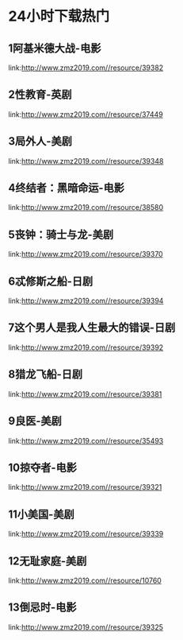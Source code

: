# 24小时下载热门
## 1阿基米德大战-电影
link:http://www.zmz2019.com//resource/39382
## 2性教育-英剧
link:http://www.zmz2019.com//resource/37449
## 3局外人-美剧
link:http://www.zmz2019.com//resource/39348
## 4终结者：黑暗命运-电影
link:http://www.zmz2019.com//resource/38580
## 5丧钟：骑士与龙-美剧
link:http://www.zmz2019.com//resource/39370
## 6忒修斯之船-日剧
link:http://www.zmz2019.com//resource/39394
## 7这个男人是我人生最大的错误-日剧
link:http://www.zmz2019.com//resource/39392
## 8猎龙飞船-日剧
link:http://www.zmz2019.com//resource/39381
## 9良医-美剧
link:http://www.zmz2019.com//resource/35493
## 10掠夺者-电影
link:http://www.zmz2019.com//resource/39321
## 11小美国-美剧
link:http://www.zmz2019.com//resource/39339
## 12无耻家庭-美剧
link:http://www.zmz2019.com//resource/10760
## 13倒忌时-电影
link:http://www.zmz2019.com//resource/39325
